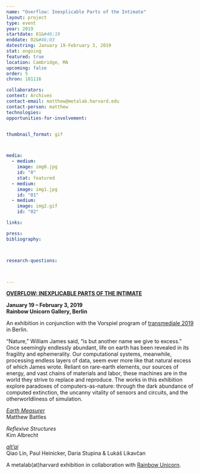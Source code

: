 ```yaml
---
name: "Overflow: Inexplicable Parts of the Intimate"
layout: project
type: event
year: 2019
startdate: 01&#46;19
enddate: 02&#46;03
datestring: January 19-February 3, 2019
stat: ongoing
featured: true
location: Cambridge, MA
upcoming: false
order: 5
chron: 181116

collaborators:
context: Archives
contact-email: matthew@metalab.harvard.edu
contact-person: matthew
technologies: 
opportunities-for-involvement:


thumbnail_format: gif



media:
  - medium:
    image: img0.jpg
    id: "0"
    stat: featured
  - medium:
    image: img1.jpg
    id: "01"
  - medium:
    image: img2.gif
    id: "02"

links:

press:
bibliography:



research-questions:



---
```

**[OVERFLOW: INEXPLICABLE PARTS OF THE INTIMATE](https://rainbow-unicorn.com/#gallery)**

**January 19 – February 3, 2019<br />
Rainbow Unicorn Gallery, Berlin**

An exhibition in conjunction with the Vorspiel program of [transmediale 2019](https://vorspiel.berlin/#) in Berlin.

“Nature,” William James said, “is but another name we give to excess.” Once seemingly endlessly abundant, life on earth has been revealed in its fragility and ephemerality. Our computational systems, meanwhile, processing endless layers of data, seem ever more like that natural excess of which James wrote. Reliant on rare-earth elements, our sources of energy, and vast chains of materials and labor, these machines are in the world they strive to replace and reproduce. The works in this exhibition explore paradoxes of computers-as-nature: through the dark abundance of computed extinction, the uncanny vitality of sensors and circuits, and the otherworldliness of simulation.

*[Earth Measurer](https://medium.com/@metalabharvard/a-thicket-of-questions-on-matthew-battless-earth-measurer-6cefa0351add)*<br />
Matthew Battles

*Reflexive Structures*<br />
Kim Albrecht

*[alt’ai](http://altai.id/)*<br />
Qiao Lin, Paul Heinicker, Daria Stupina & Lukáš Likavčan

A metalab(at)harvard exhibition in collaboration with [Rainbow Unicorn](https://rainbow-unicorn.com/#welcome).


